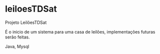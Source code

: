 # leiloesTDSat
Projeto LeilõesTDSat

É o inicio de um sistema para uma casa de leilões, implementações futuras serão feitas.

Java, Mysql
